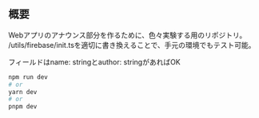 ## 概要
Webアプリのアナウンス部分を作るために、色々実験する用のリポジトリ。　
/utils/firebase/init.tsを適切に書き換えることで、手元の環境でもテスト可能。

フィールドはname: stringとauthor: stringがあればOK

```bash
npm run dev
# or
yarn dev
# or
pnpm dev
```